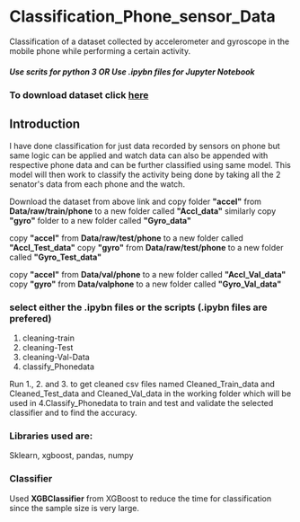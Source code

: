 # Classification_Phone_sensor_Data
Classification of a dataset collected by accelerometer and gyroscope in the mobile phone while performing a certain activity.

##### Use scrits for python 3  OR  Use .ipybn files for Jupyter Notebook


### To download dataset click [**here**](https://prithviai-my.sharepoint.com/:f:/g/personal/aakash_pandey_prithvi_ai/EhnIDiH1ExlKoje3P-9SpRYB3X5w_d0eFgWL3qWJrcEGnQ?e=fmAepS)  



## Introduction

I have done classification for just data recorded by sensors on phone but same logic can be applied and watch data
 can also be appended with respective phone data and can be further classified using same model. This model will then 
 work to classify the activity being done by taking all the 2 senator's data from each phone and the watch.


Download the dataset from above link and copy folder **"accel"** from **Data/raw/train/phone**
 to a new folder called **"Accl_data"**
similarly copy **"gyro"** folder to a new folder called **"Gyro_data"**
 

copy **"accel"** from **Data/raw/test/phone** to a new folder called **"Accl_Test_data"**
copy **"gyro"** from **Data/raw/test/phone** to a new folder called **"Gyro_Test_data"**
 

copy **"accel"** from **Data/val/phone** to a new folder called **"Accl_Val_data"**
copy **"gyro"** from **Data/valphone** to a new folder called **"Gyro_Val_data"**


### select either the .ipybn files or the scripts (.ipybn files are prefered)
 1. cleaning-train
 2. cleaning-Test
 3. cleaning-Val-Data
 4. classify_Phonedata
 
 Run 1., 2. and 3. to get cleaned csv files named Cleaned_Train_data and Cleaned_Test_data and Cleaned_Val_data in the working folder which will be used in 4.Classify_Phonedata to train and test and validate the selected classifier and to find the accuracy.

### Libraries used are:
Sklearn, 
xgboost, 
pandas, 
numpy

### Classifier
Used **XGBClassifier** from XGBoost to reduce the time for classification since the sample size is very large.
